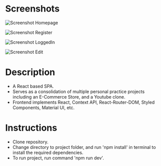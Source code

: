 # Screenshots

![Screenshot Homepage](./assets/MERNAuth_01.jpg)

![Screenshot Register](./assets/MERNAuth_02.jpg)

![Screenshot LoggedIn](./assets/MERNAuth_03.jpg)

![Screenshot Edit](./assets/MERNAuth_04.jpg)

# Description

- A React based SPA.
- Serves as a consolidation of multiple personal practice projects including an E-Commerce Store, and a Youtube clone.
- Frontend implements React, Context API, React-Router-DOM, Styled Components, Material UI, etc. 

# Instructions

- Clone repository.
- Change directory to project folder, and run 'npm install' in terminal to install the required dependencies.
- To run project, run command 'npm run dev'.
